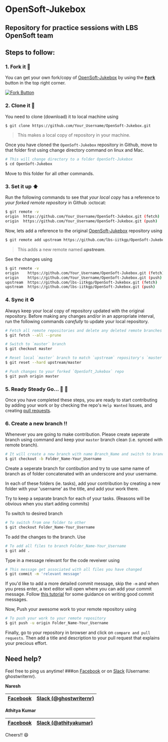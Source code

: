 # OpenSoft-Jukebox

## Repository for practice sessions with LBS OpenSoft team

## Steps to follow:
### 1. Fork it :fork_and_knife:

You can get your own fork/copy of [OpenSoft-Jukebox](https://github.com/lbs-iitkgp/OpenSoft-Jukebox) by using the <a href=""><kbd><b>Fork</b></kbd></a> button in the top right corner.

 [![Fork Button](https://help.github.com/assets/images/help/repository/fork_button.jpg)](https://github.com/lbs-iitkgp/OpenSoft-Jukebox)

### 2. Clone it :busts_in_silhouette:

You need to clone (download) it to local machine using

```sh
$ git clone https://github.com/Your_Username/OpenSoft-Jukebox.git
```

> This makes a local copy of repository in your machine.

Once you have cloned the `OpenSoft-Jukebox` repository in Github, move to that folder first using change directory command on linux and Mac.

```sh
# This will change directory to a folder OpenSoft-Jukebox
$ cd OpenSoft-Jukebox
```

Move to this folder for all other commands.

### 3. Set it up :arrow_up:

Run the following commands to see that *your local copy* has a reference to *your forked remote repository* in Github :octocat:

```sh
$ git remote -v
origin  https://github.com/Your_Username/OpenSoft-Jukebox.git (fetch)
origin  https://github.com/Your_Username/OpenSoft-Jukebox.git (push)
```

Now, lets add a reference to the original [OpenSoft-Jukebox](https://github.com/lbs-iitkgp/OpenSoft-Jukebox) repository using

```sh
$ git remote add upstream https://github.com/lbs-iitkgp/OpenSoft-Jukebox.git
```

> This adds a new remote named ***upstream***.

See the changes using

```sh
$ git remote -v
origin    https://github.com/Your_Username/OpenSoft-Jukebox.git (fetch)
origin    https://github.com/Your_Username/OpenSoft-Jukebox.git (push)
upstream  https://github.com/lbs-iitkgp/OpenSoft-Jukebox.git (fetch)
upstream  https://github.com/lbs-iitkgp/OpenSoft-Jukebox.git (push)
```

### 4. Sync it :recycle:

Always keep your local copy of repository updated with the original repository.
Before making any changes and/or in an appropriate interval, run the following commands *carefully* to update your local repository.

```sh
# Fetch all remote repositories and delete any deleted remote branches
$ git fetch --all --prune

# Switch to `master` branch
$ git checkout master

# Reset local `master` branch to match `upstream` repository's `master` branch
$ git reset --hard upstream/master

# Push changes to your forked `OpenSoft_Jukebox` repo
$ git push origin master
```

### 5. Ready Steady Go... :turtle: :rabbit2:

Once you have completed these steps, you are ready to start contributing by adding your work or by checking the repo's `Help Wanted` Issues, and creating [pull requests](https://github.com/lbs-iitkgp/OpenSoft-Jukebox/pulls).

### 6. Create a new branch :bangbang:

Whenever you are going to make contribution. Please create seperate branch using command and keep your `master` branch clean (i.e. synced with remote branch).

```sh
# It will create a new branch with name Branch_Name and switch to branch Folder_Name-Your_Username
$ git checkout -b Folder_Name-Your_Username
```

Create a seperate branch for contibution and try to use same name of branch as of folder concatenated with an underscore and your username.

In each of these folders (ie. tasks), add your contribution by creating a new folder with your 'username' as the title, and add your work there.

Try to keep a separate branch for each of your tasks. (Reasons will be obvious when you start adding commits)


To switch to desired branch

```sh
# To switch from one folder to other
$ git checkout Folder_Name-Your_Username
```

To add the changes to the branch. Use

```sh
# To add all files to branch Folder_Name-Your_Username
$ git add .
```

Type in a message relevant for the code reveiwer using

```sh
# This message get associated with all files you have changed
$ git commit -m 'relevant message'
```

If you'd like to add a more detailed commit message, skip the `-m` and when you press enter, a text editor will open where you can add your commit message. Follow [this tutorial](https://github.com/erlang/otp/wiki/Writing-good-commit-messages) for some guidance on writing good commit messages.

Now, Push your awesome work to your remote repository using

```sh
# To push your work to your remote repository
$ git push -u origin Folder_Name-Your_Username
```

Finally, go to your repository in browser and click on `compare and pull requests`.
Then add a title and description to your pull request that explains your precious effort.

## Need help?
Feel free to ping us anytime!
###on [Facebook](https://www.facebook.com/naresh.ramesh) or on [Slack](https://metakgp.slack.com/) (Username: ghostwriternr).

**Naresh**

| [Facebook](https://www.facebook.com/naresh.ramesh) | [Slack (@ghostwriternr)](https://metakgp.slack.com/)
| --- | --- |

**Athitya Kumar**

| [Facebook](https://www.facebook.com/athitya.kumar) | [Slack (@athityakumar)](https://metakgp.slack.com/)
| --- | --- |

Cheers!! :smile:
